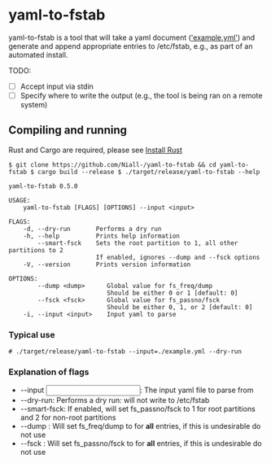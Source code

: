 # yaml-to-fstab
yaml-to-fstab is a tool that will take a yaml document
(['example.yml'](example.yml)) and
generate and append appropriate entries to /etc/fstab, e.g., as part of an
automated install.

TODO:
- [ ] Accept input via stdin
- [ ] Specify where to write the output (e.g., the tool is being ran on a
  remote system)

## Compiling and running
Rust and Cargo are required, please see [Install
Rust](https://www.rust-lang.org/tools/install)

`$ git clone https://github.com/Niall-/yaml-to-fstab && cd yaml-to-fstab
$ cargo build --release
$ ./target/release/yaml-to-fstab --help`

```
yaml-to-fstab 0.5.0

USAGE:
    yaml-to-fstab [FLAGS] [OPTIONS] --input <input>

FLAGS:
    -d, --dry-run       Performs a dry run
    -h, --help          Prints help information
        --smart-fsck    Sets the root partition to 1, all other partitions to 2
                        If enabled, ignores --dump and --fsck options
    -V, --version       Prints version information

OPTIONS:
        --dump <dump>      Global value for fs_freq/dump
                           Should be either 0 or 1 [default: 0]
        --fsck <fsck>      Global value for fs_passno/fsck
                           Should be either 0, 1, or 2 [default: 0]
    -i, --input <input>    Input yaml to parse
```

### Typical use

`# ./target/release/yaml-to-fstab --input=./example.yml --dry-run`

### Explanation of flags
- --input <input>:  The input yaml file to parse from
- --dry-run:        Performs a dry run: will not write to /etc/fstab
- --smart-fsck:     If enabled, will set fs_passno/fsck to 1 for root partitions
  and 2 for non-root partitions
- --dump <dump>:    Will set fs_freq/dump to <dump> for **all** entries, if this
  is undesirable do not use
- --fsck <fsck>:    Will set fs_passno/fsck to <fsck> for **all** entries,
  if this is undesirable do not use
